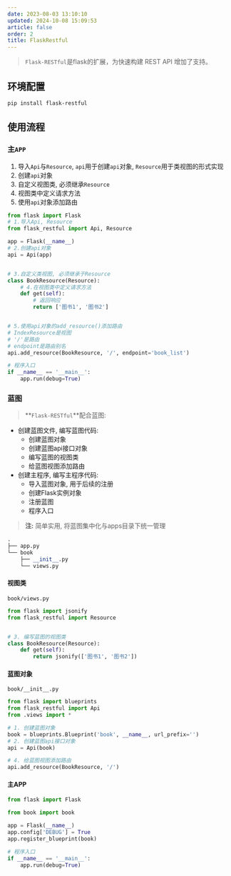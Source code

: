 ```yaml
---
date: 2023-08-03 13:10:10
updated: 2024-10-08 15:09:53
article: false
order: 2
title: FlaskRestful
---
```

> `Flask-RESTful`是flask的扩展，为快速构建 REST API 增加了支持。

## 环境配置

```bash
pip install flask-restful
```

## 使用流程

### 主`APP`

1. 导入`Api`与`Resource`, `api`用于创建`api`对象, `Resource`用于类视图的形式实现
2. 创建`api`对象
3. 自定义视图类, 必须继承`Resource`
4. 视图类中定义请求方法
5. 使用`api`对象添加路由

```python
from flask import Flask
# 1.导入Api, Resource
from flask_restful import Api, Resource

app = Flask(__name__)
# 2.创建api对象
api = Api(app)


# 3.自定义类视图, 必须继承于Resource
class BookResource(Resource):
    # 4.在视图类中定义请求方法
    def get(self):
        # 返回响应
        return ['图书1', '图书2']


# 5.使用api对象的add_resource()添加路由
# IndexResource是视图
# '/'是路由
# endpoint是路由别名
api.add_resource(BookResource, '/', endpoint='book_list')

# 程序入口
if __name__ == '__main__':
    app.run(debug=True)
```

### 蓝图

> **`Flask-RESTful`**配合蓝图:

- 创建蓝图文件, 编写蓝图代码:
  - 创建蓝图对象
  - 创建蓝图api接口对象
  - 编写蓝图的视图类
  - 给蓝图视图添加路由
- 创建主程序, 编写主程序代码:
  - 导入蓝图对象, 用于后续的注册
  - 创建Flask实例对象
  - 注册蓝图
  - 程序入口

> **注:**  简单实用, 将蓝图集中化与apps目录下统一管理

```python
.
├── app.py
└── book
    ├── __init__.py
    └── views.py
```

#### 视图类

`book/views.py`

```python
from flask import jsonify
from flask_restful import Resource


# 3. 编写蓝图的视图类
class BookResource(Resource):
    def get(self):
        return jsonify(['图书1', '图书2'])
```

#### 蓝图对象

`book/__init__.py`

```python
from flask import blueprints
from flask_restful import Api
from .views import *

# 1. 创建蓝图对象
book = blueprints.Blueprint('book', __name__, url_prefix='')
# 2. 创建蓝图api接口对象
api = Api(book)

# 4. 给蓝图视图添加路由
api.add_resource(BookResource, '/')
```

#### 主APP

```python
from flask import Flask

from book import book

app = Flask(__name__)
app.config['DEBUG'] = True
app.register_blueprint(book)

# 程序入口
if __name__ == '__main__':
    app.run(debug=True)
```
